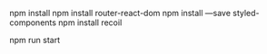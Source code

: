 npm install
npm install router-react-dom
npm install —save styled-components
npm install recoil

npm run start